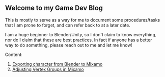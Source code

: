 ## Welcome to my Game Dev Blog

This is mostly to serve as a way for me to document some procedures/tasks that I am prone to forget, and can refer back to at a later date. 

I am a huge beginner to Blender/Unity, so I don't claim to know everything, nor do I claim that these are best practices. In fact if anyone has a better way to do something, please reach out to me and let me know!

Content: 

1. [Exporting character from Blender to Mixamo](./blender-to-mixamo.md)
2. [Adjusting Vertex Groups in Mixamo](./mixamo-blender-vertex-groups.md)
